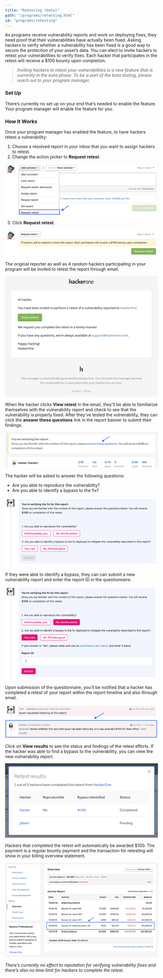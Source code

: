 ```yaml
---
title: "Retesting (beta)"
path: "/programs/retesting.html"
id: "programs/retesting"
---
```


As programs receive vulnerability reports and work on deploying fixes, they need proof that their vulnerabilities have actually been fixed. Asking hackers to verify whether a vulnerability has been fixed is a good way to secure the protection of your asset’s data. You can elect to invite hackers to retest your vulnerabilities to verify fixes. Each hacker that participates in the retest will receive a $100 bounty upon completion.

><i>Inviting hackers to retest your vulnerabilities is a new feature that is currently in the beta phase. To be a part of the beta testing, please reach out to your program manager.</i>

### Set Up
There’s currently no set up on your end that’s needed to enable the feature. Your program manager will enable the feature for you.

### How It Works
Once your program manager has enabled the feature, to have hackers retest a vulnerability:
1. Choose a resolved report in your inbox that you want to assign hackers to retest.
2. Change the action picker to <b>Request retest</b>.

![retest-1](./images/retesting-1.png)

3. Click <b>Request retest</b>.

![retest-2](./images/retesting-2.png)

The original reporter as well as 4 random hackers participating in your program will be invited to retest the report through email.

![retest-3](./images/retesting-3.png)

When the hacker clicks <b>View retest</b> in the email, they’ll be able to familiarize themselves with the vulnerability report and check to see that the vulnerability is properly fixed. After they’ve tested the vulnerability, they can click the <b>answer these questions</b> link in the report banner to submit their findings.

![retest-4](./images/retesting-4.png)

The hacker will be asked to answer the following questions:
* Are you able to reproduce the vulnerability?
* Are you able to identify a bypass to the fix?

![retest-5](./images/retesting-5.png)

If they were able to identify a bypass, they can can submit a new vulnerability report and enter the report ID in the questionnaire.

![retest-6](./images/retesting-6.png)

Upon submission of the questionnaire, you’ll be notified that a hacker has completed a retest of your report within the report timeline and also through email.

![retest-7](./images/retesting-7.png)

Click on <b>View results</b> to see the status and findings of the retest efforts. If the hacker was able to find a bypass to the vulnerability, you can view the new vulnerability report.

![retest-8](./images/retesting-8.png)

Hackers that completed the retest will automatically be awarded $100. The payment is a regular bounty payment and the transaction for retesting will show in your billing overview statement.

![retest-9](./images/retesting-9.png)

<i>There’s currently no effect to reputation for verifying vulnerability fixes and there’s also no time limit for hackers to complete the retest.</i>
